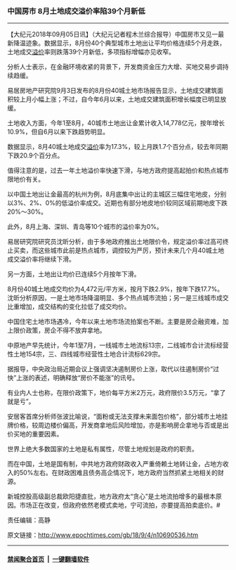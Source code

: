 ### 中国房市 8月土地成交溢价率陷39个月新低
------------------------

<p>【大纪元2018年09月05日讯】（大纪元记者程木兰综合报导）中国房市又见一最新降温迹象。数据显示，8月份40个典型城市土地出让平均价格连续5个月走跌，土地成交<a href="http://www.epochtimes.com/gb/tag/%E6%BA%A2%E4%BB%B7.html">溢价</a>率则跌落39个月新低，多项指标增幅亦见收窄。</p>
<p>分析人士表示，在金融环境收紧的背景下，开发商资金压力大增、买地交易步调持续趋缓。</p>
<p>易居房地产研究院9月3日发布的8月份40城土地市场报告显示，土地成交建筑面积较上月小幅上涨；不过，自今年6月以来，土地成交建筑面积增长幅度已明显放缓。</p>
<p>土地收入方面，今年1至8月，40城市土地出让金累计收入14,778亿元，按年增长10.9%，但自6月以来下跌趋势明显。</p>
<p>数据显示，8月40城土地成交<a href="http://www.epochtimes.com/gb/tag/%E6%BA%A2%E4%BB%B7.html">溢价</a>率为17.3%，较上月跌1.7个百分点，较去年同期下跌20.9个百分点。</p>
<p>值得注意的是，过去一年土地溢价率快速下滑，与地方政府提高起拍价和热点城市限地价有关。</p>
<p>以中国土地出让金最高的杭州为例，8月底集中出让的主城区三幅住宅地皮，分别以3%、2%、0%的低溢价率成交。近期也有部分地皮地价较同区域前期地皮下跌20%～30%。</p>
<p>此外，8月上海、深圳、青岛等10个城市的溢价率为0%。</p>
<p>易居研究院研究员沈昕分析，由于多地政府推出土地限价令，规定溢价率过高可终止买卖，而这些城市此前是热点城市，调控较为严厉，预计未来几个月40城土地成交溢价率将继续下滑。</p>
<p>另一方面，土地出让均价已连续5个月按年下滑。</p>
<p>8月份40城土地成交均价为4,472元/平方米，按月下跌2.9%，按年下跌17.7%。沈昕分析原因，一是土地市场降温明显、多个热点城市流拍；另一是三线城市成交比重增加，成交结构的变化拉低了成交均价。</p>
<p>中国住宅土地市场遇冷，今年以来土地市场流拍案也不断。主要是房企融资难，加上限价政策，房企不得不放弃拿地。</p>
<p>中原地产早先统计，今年1至7月，一线城市土地流标13宗，二线城市合计流标经营性土地154宗，三、四线城市经营性土地合计流标629宗。</p>
<p>据报导，中央政治局近期会议上强调坚决遏制房价上涨，取代以往遏制房价“过快”上涨的表述，明确释放“房价不能涨”的讯号。</p>
<p>有业内人士也称，在限价政策下，地价每平方米2万元，政府限价3.5万元，“拿了就是亏”。</p>
<p>安居客首席分析师张波比喻说，“面粉或无法支撑未来面包价格”，部分城市土地挂牌价格，较周边楼价偏高，开发商拿地后风险增加，亦是影响房企拿地与否或是出价买地的重要因素。</p>
<p>世界上绝大多数国家的土地是私有属性，尽管土地规划是政府的职责。</p>
<p>而在中国，土地是国有制，中共地方政府财政收入严重倚赖土地转让金，占地方收入的50%左右。在财政困难且债务高企情况下，地方政府当然抓紧土地相关的财源。</p>
<p>新城控股高级副总裁欧阳捷直批，地方政府太“贪心”是土地流拍增多的最根本原因。市场正在改变，但政府依然老模式卖地，宁可流拍，亦要提高拍卖底价。#</p>
<p>责任编辑：高静</p>

原文链接：http://www.epochtimes.com/gb/18/9/4/n10690536.htm


------------------------
#### [禁闻聚合首页](https://github.com/gfw-breaker/banned-news/blob/master/README.md) &nbsp;|&nbsp;  [一键翻墙软件](https://github.com/gfw-breaker/nogfw/blob/master/README.md)